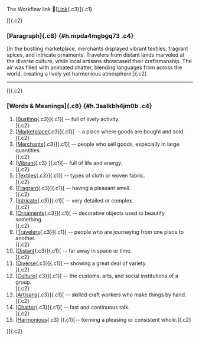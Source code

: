 The Workflow link
👏[[Link](https://www.google.com/url?q=http://www.google.com&sa=D&source=editors&ust=1756480873308895&usg=AOvVaw2A0vKncVBS64FsoVegCNDd){.c3}]{.c1}

[]{.c2}

### [Paragraph]{.c8} {#h.mpda4mgbgq73 .c4}

[In the bustling marketplace, merchants displayed vibrant textiles,
fragrant spices, and intricate ornaments. Travelers from distant lands
marveled at the diverse culture, while local artisans showcased their
craftsmanship. The air was filled with animated chatter, blending
languages from across the world, creating a lively yet harmonious
atmosphere.]{.c2}

------------------------------------------------------------------------

[]{.c2}

### [Words & Meanings]{.c8} {#h.3aalkbh4jm0b .c4}

1.  [[Bustling](https://www.google.com/url?q=http://www.google.com&sa=D&source=editors&ust=1756480873309801&usg=AOvVaw1MdK1GPDsvuKau7EHf5lYJ){.c3}]{.c1}[ --
    full of lively activity.\
    ]{.c2}
2.  [[Marketplace](https://www.google.com/url?q=http://www.google.com&sa=D&source=editors&ust=1756480873309965&usg=AOvVaw0alTI41QeAFl4DnmpoKCdL){.c3}]{.c1}[ --
    a place where goods are bought and sold.\
    ]{.c2}
3.  [[Merchants](https://www.google.com/url?q=http://www.google.com&sa=D&source=editors&ust=1756480873310138&usg=AOvVaw0lwk0K4kIH6HV5gBd-CZU1){.c3}]{.c1}[ --
    people who sell goods, especially in large quantities.\
    ]{.c2}
4.  [[Vibrant](https://www.google.com/url?q=http://www.google.com&sa=D&source=editors&ust=1756480873310332&usg=AOvVaw06vGdjVpwC7T3LLBIUhhII){.c3}
    ]{.c1}[-- full of life and energy.\
    ]{.c2}
5.  [[Textiles](https://www.google.com/url?q=http://www.google.com&sa=D&source=editors&ust=1756480873310459&usg=AOvVaw0hK9bseBpgf6Csc4v2cYAh){.c3}]{.c1}[ --
    types of cloth or woven fabric.\
    ]{.c2}
6.  [[Fragrant](https://www.google.com/url?q=http://www.google.com&sa=D&source=editors&ust=1756480873310587&usg=AOvVaw2aiQuFcv8cyfioR3tFnzwq){.c3}]{.c1}[ --
    having a pleasant smell.\
    ]{.c2}
7.  [[Intricate](https://www.google.com/url?q=http://www.google.com&sa=D&source=editors&ust=1756480873310732&usg=AOvVaw1pDp4scsNOGq0L2Mm1lXSB){.c3}]{.c1}[ --
    very detailed or complex.\
    ]{.c2}
8.  [[Ornaments](https://www.google.com/url?q=http://www.google.com&sa=D&source=editors&ust=1756480873310867&usg=AOvVaw3sweIZYtGqhNp-VMUw8PCx){.c3}]{.c1}[ --
    decorative objects used to beautify something.\
    ]{.c2}
9.  [[Travelers](https://www.google.com/url?q=http://www.google.com&sa=D&source=editors&ust=1756480873311031&usg=AOvVaw2PTMIRUKjdFByPGGh6_0GQ){.c3}]{.c1}[ --
    people who are journeying from one place to another.\
    ]{.c2}
10. [[Distant](https://www.google.com/url?q=http://www.google.com&sa=D&source=editors&ust=1756480873311262&usg=AOvVaw3xlEL3vuSbEoAhouVZtjBk){.c3}]{.c1}[ --
    far away in space or time.\
    ]{.c2}
11. [[Diverse](https://www.google.com/url?q=http://www.google.com&sa=D&source=editors&ust=1756480873311415&usg=AOvVaw0wxpMbtQnqDP7BocQxkkQT){.c3}]{.c1}[ --
    showing a great deal of variety.\
    ]{.c2}
12. [[Culture](https://www.google.com/url?q=http://www.google.com&sa=D&source=editors&ust=1756480873311609&usg=AOvVaw1qPdh5YiL9mz9MvKc-QzxN){.c3}]{.c1}[ --
    the customs, arts, and social institutions of a group.\
    ]{.c2}
13. [[Artisans](https://www.google.com/url?q=http://www.google.com&sa=D&source=editors&ust=1756480873311797&usg=AOvVaw2GxI3pCazRwZ7sCFY9dVwr){.c3}]{.c1}[ --
    skilled craft workers who make things by hand.\
    ]{.c2}
14. [[Chatter](https://www.google.com/url?q=http://www.google.com&sa=D&source=editors&ust=1756480873312037&usg=AOvVaw1cFt-M-koax8_IOU3q-1nh){.c3}]{.c1}[ --
    fast and continuous talk.\
    ]{.c2}
15. [[Harmonious](https://www.google.com/url?q=http://www.google.com&sa=D&source=editors&ust=1756480873312243&usg=AOvVaw0cRsau_kNKBPrhOWu4XHFF){.c3}
    ]{.c1}[-- forming a pleasing or consistent whole.]{.c2}

[]{.c2}
